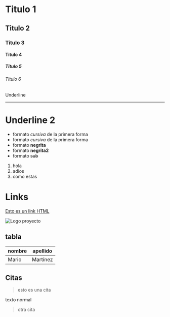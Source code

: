 # Titulo 1
## Titulo 2
### Titulo 3
#### Titulo 4
##### Titulo 5
###### Titulo 6
Underline
_____________

Underline 2
============

- formato *cursiva* de la primera forma
- formato _cursiva_ de la primera forma
- formato **negrita**
- formato __negrita2__
- formato ~~sub~~

1. hola
2. adios
3. como estas

# Links
<a href="https://www.youtube.com/watch?v=SqGpCMO4kW8">Esto es un link HTML</a>
         
![Logo proyecto](https://www.google.com/imgres?imgurl=https%3A%2F%2Ffootage.framepool.com%2Fshotimg%2Fqf%2F175947889-leon-animal-estar-tendido-reposar-animal-kenia.jpg&imgrefurl=https%3A%2F%2Ffootage.framepool.com%2Fes%2Fshot%2F175947889-leon-animal-estar-tendido-reposar-animal-kenia&tbnid=69E0Csvepvmz_M&vet=12ahUKEwjChNKg2cXsAhUGDq0KHX7YAj4QMygDegUIARCyAQ..i&docid=DPWla0cfBzTotM&w=1024&h=540&itg=1&q=panterino&client=firefox-b-d&ved=2ahUKEwjChNKg2cXsAhUGDq0KHX7YAj4QMygDegUIARCyAQ)

## tabla
| nombre | apellido |
| ------ | -------- |
| Mario  | Martínez |

## Citas
>esto es una cita

texto normal

>otra cita



